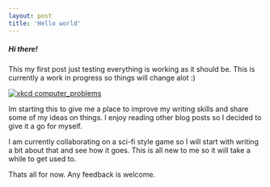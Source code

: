 ```yaml
---
layout: post
title: 'Hello world'
---
```


##### Hi there!

This my first post just testing everything is working as it should be. This is currently a work in progress so things will change alot :)

[![xkcd computer_problems](https://imgs.xkcd.com/comics/computer_problems.png)](https://xkcd.com/722/)

Im starting this to give me a place to improve my writing skills and share some of my ideas on things. I enjoy reading other blog posts so I decided to give it a go for myself.

I am currently collaborating on a sci-fi style game so I will start with writing a bit about that and see how it goes. This is all new to me so it will take a while to get used to.

Thats all for now. Any feedback is welcome.
